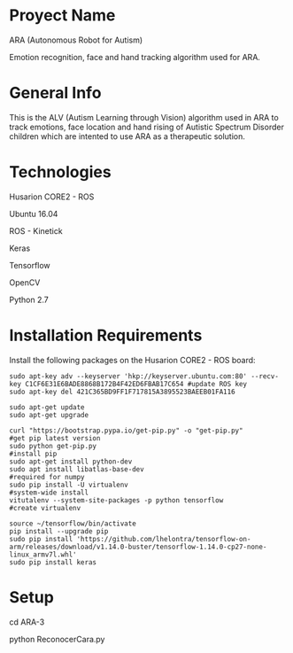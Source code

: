 # Proyect Name
ARA (Autonomous Robot for Autism)

Emotion recognition, face and hand tracking algorithm used for ARA.
# General Info

This is the ALV (Autism Learning through Vision) algorithm used in ARA to track emotions, face location and hand rising of Autistic Spectrum Disorder children which are intented to use ARA as a therapeutic solution.

# Technologies

Husarion CORE2 - ROS

Ubuntu 16.04

ROS - Kinetick

Keras

Tensorflow

OpenCV

Python 2.7

# Installation Requirements

Install the following packages on the Husarion CORE2 - ROS board:

    sudo apt-key adv --keyserver 'hkp://keyserver.ubuntu.com:80' --recv-key C1CF6E31E6BADE8868B172B4F42ED6FBAB17C654 #update ROS key
    sudo apt-key del 421C365BD9FF1F717815A3895523BAEEB01FA116
   
    sudo apt-get update
    sudo apt-get upgrade
   
    curl "https://bootstrap.pypa.io/get-pip.py" -o "get-pip.py"                                                      #get pip latest version
    sudo python get-pip.py                                                                                           #install pip
    sudo apt-get install python-dev
    sudo apt install libatlas-base-dev                                                                               #required for numpy
    sudo pip install -U virtualenv                                                                                   #system-wide install
    vitutalenv --system-site-packages -p python tensorflow                                                           #create virtualenv

    source ~/tensorflow/bin/activate
    pip install --upgrade pip
    sudo pip install 'https://github.com/lhelontra/tensorflow-on-arm/releases/download/v1.14.0-buster/tensorflow-1.14.0-cp27-none-linux_armv7l.whl'
    sudo pip install keras


# Setup

cd ARA-3

python ReconocerCara.py
 
